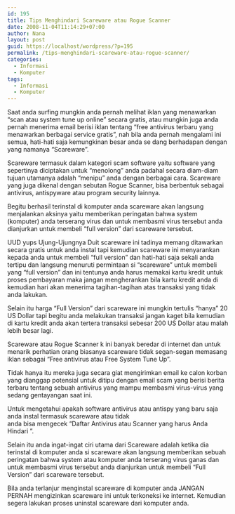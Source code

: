 ```yaml
---
id: 195
title: Tips Menghindari Scareware atau Rogue Scanner
date: 2008-11-04T11:14:29+07:00
author: Nana
layout: post
guid: https://localhost/wordpress/?p=195
permalink: /tips-menghindari-scareware-atau-rogue-scanner/
categories:
  - Informasi
  - Komputer
tags:
  - Informasi
  - Komputer
---
```

Saat anda surfing mungkin anda pernah melihat iklan yang menawarkan “scan atau system tune up online” secara gratis, atau mungkin juga anda pernah menerima email berisi iklan tentang “free antivirus terbaru yang menawarkan berbagai service gratis”, nah bila anda pernah mengalami ini semua, hati-hati saja kemungkinan besar anda se dang berhadapan dengan yang namanya “Scareware”.

Scareware termasuk dalam kategori scam software yaitu software yang sepertinya diciptakan untuk “menolong” anda padahal secara diam-diam tujuan utamanya adalah “menipu” anda dengan berbagai cara. Scareware yang juga dikenal dengan sebutan Rogue Scanner, bisa berbentuk sebagai antivirus, antispyware atau program security lainnya.

Begitu berhasil terinstal di komputer anda scareware akan langsung menjalankan aksinya yaitu memberikan peringatan bahwa system (komputer) anda terserang virus dan untuk membasmi virus tersebut anda dianjurkan untuk membeli “full version” dari scareware tersebut.

UUD yups Ujung-Ujungnya Duit scareware ini tadinya memang ditawarkan secara gratis untuk anda instal tapi kemudian scareware ini menyarankan kepada anda untuk membeli “full version” dan hati-hati saja sekali anda tertipu dan langsung menuruti permintaan si “scareware” untuk membeli yang “full version” dan ini tentunya anda harus memakai kartu kredit untuk proses pembayaran maka jangan mengherankan bila kartu kredit anda di kemudian hari akan menerima tagihan-tagihan atas transaksi yang tidak anda lakukan.

Selain itu harga “Full Version” dari scareware ini mungkin tertulis “hanya” 20 US Dollar tapi begitu anda melakukan transaksi jangan kaget bila kemudian di kartu kredit anda akan tertera transaksi sebesar 200 US Dollar atau malah lebih besar lagi.

Scareware atau Rogue Scanner k ini banyak beredar di internet dan untuk menarik perhatian orang biasanya scareware tidak segan-segan memasang iklan sebagai “Free antivirus atau Free System Tune Up”.

Tidak hanya itu mereka juga secara giat mengirimkan email ke calon korban yang dianggap potensial untuk ditipu dengan email scam yang berisi berita terbaru tentang sebuah antivirus yang mampu membasmi virus-virus yang sedang gentayangan saat ini.

Untuk mengetahui apakah software antivirus atau antispy yang baru saja anda instal termasuk scareware atau tidak  
anda bisa mengecek “Daftar Antivirus atau Scanner yang harus Anda Hindari ”.

Selain itu anda ingat-ingat ciri utama dari Scareware adalah ketika dia terinstal di komputer anda si scareware akan langsung memberikan sebuah peringatan bahwa system atau komputer anda terserang virus ganas dan untuk membasmi virus tersebut anda dianjurkan untuk membeli “Full Version” dari scareware tersebut.

Bila anda terlanjur menginstal scareware di komputer anda JANGAN PERNAH mengizinkan scareware ini untuk terkoneksi ke internet. Kemudian segera lakukan proses uninstal scareware dari komputer anda.